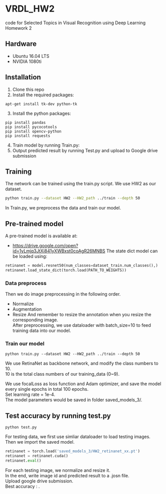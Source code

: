 # VRDL_HW2

code for Selected Topics in Visual Recognition using Deep Learning Homework 2

## Hardware

- Ubuntu 16.04 LTS
- NVIDIA 1080ti

## Installation

1. Clone this repo
2. Install the required packages:
```bach
apt-get install tk-dev python-tk
```
3. Install the python packages:
```bach
pip install pandas
pip install pycocotools
pip install opencv-python
pip install requests
```
4. Train model by running Train.py:
5. Output predicted result by running Test.py and upload to Google drive submission

## Training
The network can be trained using the train.py script. We use HW2 as our dataset.
```bash
python train.py --dataset HW2 --HW2_path ../train --depth 50
```

In Train.py, we preprocess the data and train our model.

## Pre-trained model
A pre-trained model is available at:
- https://drive.google.com/open?id=1yLmjq3JtXi841yXWBxst0coAgR26MNBS 
The state dict model can be loaded using:
```python
retinanet = model.resnet50(num_classes=dataset_train.num_classes(),)
retinanet.load_state_dict(torch.load(PATH_TO_WEIGHTS))
```

### Data preprocess 

Then we do image preprocessing in the following order.
- Normalize
- Augmentation
- Resize
And remember to resize the annotation when you resize the corresponding image.  
After preprocessing, we use dataloader with batch_size=10 to feed training data into our model.

### Train our model

```bach
python train.py --dataset HW2 --HW2_path ../train --depth 50
```
We use RetinaNet as backbone network, and modify the class numbers to 10.  
10 is the total class numbers of our training_data (0~9).  

We use focalLoss as loss function and Adam optimizer, and save the model every single epochs in total 100 epochs.  
Set learning rate = 1e-4.  
The model parameters would be saved in folder saved_models_3/.  

## Test accuracy by running test.py

```bach
python test.py
```

For testing data, we first use simliar dataloader to load testing images.  
Then we import the saved model.
```python
retinanet = torch.load('saved_models_3/HW2_retinanet_xx.pt')
retinanet = retinanet.cuda()
retinanet.eval()
```

For each testing image, we normalize and resize it.  
In the end, write image id and predicted result to a .josn file.  
Upload google drive submission.  
Best accuracy : .
